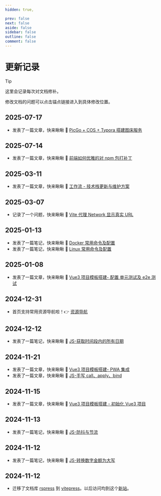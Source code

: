 ```yaml
---
hidden: true,

prev: false
next: false
aside: false
sidebar: false
outline: false
comment: false
---
```


# 更新记录

> [!tip]
>
> 这里会记录每次对文档修补。
>
> 修改文档的问题可以点击锚点链接进入到具体修改位置。

## 2025-07-17

- 发表了一篇文章，快来瞅瞅 👀 [PicGo + COS + Typora 搭建图床服务](/coffee/environment/picgo-cos-typora/index)

## 2025-07-14

- 发表了一篇文章，快来瞅瞅 👀 [前端如何优雅的对 npm 包打补丁](/coffee/concept/npm/npm-patch-package)

## 2025-03-11

- 发表了一篇文章，快来瞅瞅 👀 [工作流 - 技术栈更新与维护方案](/coffee/concept/workflow/technology-stack-maintenance)

## 2025-03-07

- 记录了一个问题，快来瞅瞅 👀 [Vite 代理 Network 显示真实 URL](/coffee/issue/vite/vite-proxy-real-url)

## 2025-01-13

- 发表了一篇笔记，快来瞅瞅 👀 [Docker 常用命令及配置](/note/command/docker-command)
- 发表了一篇笔记，快来瞅瞅 👀 [Linux 常用命令及配置](/note/command/linux-command)

## 2025-01-08

- 发表了一篇文章，快来瞅瞅 👀 [Vue3 项目模板搭建- 配置 单元测试及 e2e 测试](/note/vue/vue3-template-init/unit-e2e-test)

## 2024-12-31

- 首页支持常用资源导航啦！👉 [资源导航](/nav)

## 2024-12-12

- 发表了一篇笔记，快来瞅瞅 👀 [JS-获取时间段内的所有日期](/note/javascript/get-dates-in-range)

## 2024-11-21

- 发表了一篇文章，快来瞅瞅 👀 [Vue3 项目模板搭建- PWA 集成](/note/vue/vue3-template-init/pwa)
- 发表了一篇文章，快来瞅瞅 👀 [JS-手写 call、apply、bind](/note/javascript/call-apply-bind)

## 2024-11-15

- 发表了一篇文章，快来瞅瞅 👀 [Vue3 项目模板搭建 - 初始化 Vue3 项目](/note/vue/vue3-template-init/init-project)

## 2024-11-13

- 发表了一篇笔记，快来瞅瞅 👀 [JS-防抖与节流](/note/javascript/debounce-throttle)

## 2024-11-12

- 发表了一篇笔记，快来瞅瞅 👀 [JS-转换数字金额为大写](/note/javascript/convert-amount-to-capital#完整代码)

## 2024-11-12

- 迁移了文档库 [rspress](https://rspress.dev/zh) 到 [vitepress](https://vitepress.dev)。以后访问均到这个[新站](https://notes.qiuyouyou.cn)。
